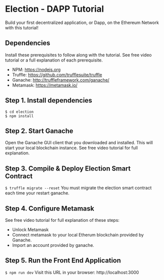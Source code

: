 
# Election - DAPP Tutorial
Build your first decentralized application, or Dapp, on the Ethereum Network with this tutorial!

## Dependencies
Install these prerequisites to follow along with the tutorial. See free video tutorial or a full explanation of each prerequisite.
- NPM: https://nodejs.org
- Truffle: https://github.com/trufflesuite/truffle
- Ganache: http://truffleframework.com/ganache/
- Metamask: https://metamask.io/

## Step 1. Install dependencies
```
$ cd election
$ npm install
```
## Step 2. Start Ganache
Open the Ganache GUI client that you downloaded and installed. This will start your local blockchain instance. See free video tutorial for full explanation.


## Step 3. Compile & Deploy Election Smart Contract
`$ truffle migrate --reset`
You must migrate the election smart contract each time your restart ganache.

## Step 4. Configure Metamask
See free video tutorial for full explanation of these steps:
- Unlock Metamask
- Connect metamask to your local Etherum blockchain provided by Ganache.
- Import an account provided by ganache.

## Step 5. Run the Front End Application
`$ npm run dev`
Visit this URL in your browser: http://localhost:3000



